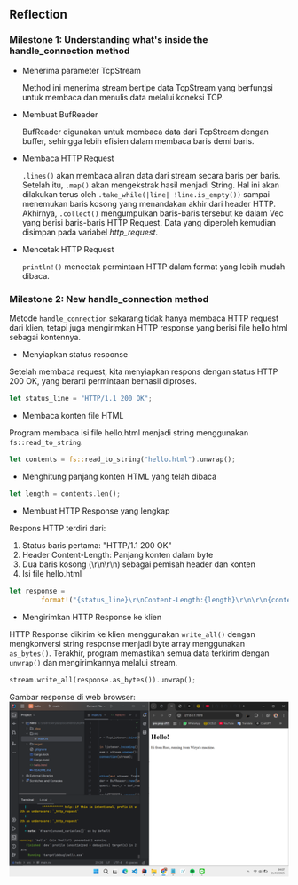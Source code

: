 ## Reflection

### Milestone 1: Understanding what's inside the handle_connection method

- Menerima parameter TcpStream

  Method ini menerima stream bertipe data TcpStream yang berfungsi untuk membaca dan menulis data melalui koneksi TCP.

- Membuat BufReader

  BufReader digunakan untuk membaca data dari TcpStream dengan buffer, sehingga lebih efisien dalam membaca baris demi baris.

- Membaca HTTP Request

  `.lines()` akan membaca aliran data dari stream secara baris per baris. Setelah itu, `.map()` akan mengekstrak hasil menjadi String. Hal ini akan dilakukan terus oleh `.take_while(|line| !line.is_empty())` sampai menemukan baris kosong yang menandakan akhir dari header HTTP. Akhirnya, `.collect()` mengumpulkan baris-baris tersebut ke dalam Vec<String> yang berisi baris-baris HTTP Request. Data yang diperoleh kemudian disimpan pada variabel *http_request*.

- Mencetak HTTP Request

  `println!()` mencetak permintaan HTTP dalam format yang lebih mudah dibaca.

### Milestone 2: New handle_connection method

Metode `handle_connection` sekarang tidak hanya membaca HTTP request dari klien, tetapi juga mengirimkan HTTP response yang berisi file hello.html sebagai kontennya.

- Menyiapkan status response

Setelah membaca request, kita menyiapkan respons dengan status HTTP 200 OK, yang berarti permintaan berhasil diproses.
```rust
let status_line = "HTTP/1.1 200 OK";
```

- Membaca konten file HTML

Program membaca isi file hello.html menjadi string menggunakan `fs::read_to_string`.
```rust
let contents = fs::read_to_string("hello.html").unwrap();
```

- Menghitung panjang konten HTML yang telah dibaca
```rust
let length = contents.len();
```

- Membuat HTTP Response yang lengkap

Respons HTTP terdiri dari:
1. Status baris pertama: "HTTP/1.1 200 OK"
2. Header Content-Length: Panjang konten dalam byte
3. Dua baris kosong (\r\n\r\n) sebagai pemisah header dan konten
4. Isi file hello.html
```rust
let response =
        format!("{status_line}\r\nContent-Length:{length}\r\n\r\n{contents}");
```

- Mengirimkan HTTP Response ke klien

HTTP Response dikirim ke klien menggunakan `write_all()` dengan mengkonversi string response menjadi byte array menggunakan `as_bytes()`. Terakhir, program memastikan semua data terkirim dengan `unwrap()` dan mengirimkannya melalui stream.
```rust
stream.write_all(response.as_bytes()).unwrap();
```

Gambar response di web browser:
![Commit 2 screen capture](/assets/images/commit2.png)